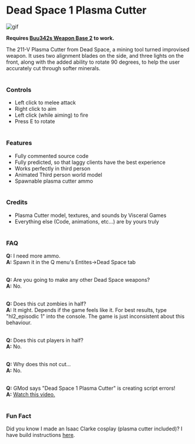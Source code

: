 # Dead Space 1 Plasma Cutter
![gif](https://steamuserimages-a.akamaihd.net/ugc/1746807301516825197/BE2A7E7B089B14B647CD9AEAA9217A06138621E8/?imw=637&imh=358&ima=fit&impolicy=Letterbox&imcolor=%23000000&letterbox=true)

**Requires [Buu342s Weapon Base 2](https://github.com/buu342/GMod-BuuBaseRedone) to work.**

The 211-V Plasma Cutter from Dead Space, a mining tool turned improvised weapon. It uses two alignment blades on the side, and three lights on the front, along with the added ability to rotate 90 degrees, to help the user accurately cut through softer minerals.<br/><br/>

### Controls
* Left click to melee attack
* Right click to aim
* Left click (while aiming) to fire
* Press E to rotate<br/><br/>

### Features
* Fully commented source code
* Fully predicted, so that laggy clients have the best experience
* Works perfectly in third person
* Animated Third person world model
* Spawnable plasma cutter ammo<br/><br/>

### Credits
* Plasma Cutter model, textures, and sounds by Visceral Games
* Everything else (Code, animations, etc...) are by yours truly<br/><br/>

### FAQ
**Q:** I need more ammo.<br/>
**A:** Spawn it in the Q menu's Entites->Dead Space tab<br/><br/>

**Q:** Are you going to make any other Dead Space weapons?<br/>
**A:** No.<br/><br/>

**Q:** Does this cut zombies in half?<br/>
**A:** It might. Depends if the game feels like it. For best results, type "hl2_episodic 1" into the console. The game is just inconsistent about this behaviour.<br/><br/>

**Q:** Does this cut players in half?<br/>
**A:** No.<br/><br/>

**Q:** Why does this not cut...<br/>
**A:** No.<br/><br/>

**Q:** GMod says "Dead Space 1 Plasma Cutter" is creating script errors!<br/>
**A:** [Watch this video.](https://www.youtube.com/watch?v=ppH2--qS9Sc)<br/><br/>

### Fun Fact
Did you know I made an Isaac Clarke cosplay (plasma cutter included)? I have build instructions [here](https://imgur.com/gallery/NsLUxGI).
